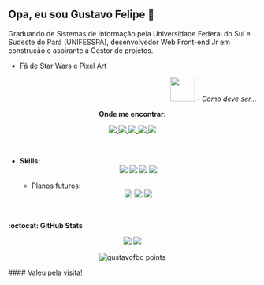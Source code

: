 ## Opa, eu sou  Gustavo Felipe 👋

  <div>
   <p aling=right>
      Graduando de Sistemas de Informação pela Universidade Federal do Sul e Sudeste do Pará (UNIFESSPA),
      desenvolvedor Web Front-end Jr em construção e aspirante a Gestor de projetos.
   </p>
   
   <p>
      <ul>
        <li>Fã de Star Wars e Pixel Art</li>  
      </ul>
   </p>
   
   <p align=right>
      <img src="https://piskel-imgstore-b.appspot.com/img/08ba76e6-4aa1-11eb-be08-9357589d351e.gif" width="50px"/>
      <i>- Como deve ser...</i>
   </p>
  </div>
  
<!-- CONTATO -->
<div>
  <p align="center"><b>Onde me encontrar:</b></p>
    <p align="center">
      <a href="https://gustavofbc.github.io/" target="_blank">
        <img src="https://img.shields.io/badge/-Website-000?style=for-the-badge&logo=google-chrome&logoColor=white">
      </a>
      <a href="https://github.com/gustavofbc" target="_blank">
        <img src="https://img.shields.io/badge/GitHub-100000?style=for-the-badge&logo=github&logoColor=white">
      </a>
      <a href="mailto:gustavo.felipebc@gmail.com">
        <img src="https://img.shields.io/badge/Gmail-D14836?style=for-the-badge&logo=gmail&logoColor=white">
      </a>
      <a href="https://www.instagram.com/gustavo_fbc/" target="_blank">
        <img src="https://img.shields.io/badge/instagram-%23E4405F.svg?&style=for-the-badge&logo=instagram&logoColor=white">
      </a>
      <a href="https://www.linkedin.com/in/gustavo-felipe-batista-carneiro-9342171a8/" target="_blank">
        <img src="https://img.shields.io/badge/LinkedIn-0077B5?style=for-the-badge&logo=linkedin&logoColor=white">
      </a>
  </p>
</div>
<br/>

<!-- SKILLS -->
<ul>
  <li><b>Skills:</b></li>
    <div align=center>
      <img src="https://img.shields.io/badge/HTML5-E34F26?style=for-the-badge&logo=html5&logoColor=white">
      <img src="https://img.shields.io/badge/CSS3-1572B6?style=for-the-badge&logo=css3&logoColor=white">
      <img src="https://img.shields.io/badge/JavaScript-F7DF1E?style=for-the-badge&logo=javascript&logoColor=black">
      <img src="https://img.shields.io/badge/Bootstrap-563D7C?style=for-the-badge&logo=bootstrap&logoColor=white">
    </div>
  
  <ul><li>Planos futuros:</li></ul> 
    <div align=center>
      <img src="https://img.shields.io/badge/React-20232A?style=for-the-badge&logo=react&logoColor=61DAFB">
      <img src="https://img.shields.io/badge/TypeScript-007ACC?style=for-the-badge&logo=typescript&logoColor=white">
      <img src="https://img.shields.io/badge/Sass-CC6699?style=for-the-badge&logo=sass&logoColor=white">
    </div>
  </ul>
  
</ul>
<br/>

<!-- GITHUB-STATS -->
<b> :octocat: GitHub Stats </b>
<br/>

<p align="center">
  <img src="https://github-readme-stats.vercel.app/api?username=gustavofbc&theme=buefy&show_icons=true&custom_title=🐺%20Gustavo%20Felipe's%20GitHub%20Stats)"/>
  <img src="https://github-readme-stats.vercel.app/api/top-langs/?username=gustavofbc&layout=compact&theme=buefy&show_icons=true)(https://github.com/anuraghazra/github-readme-stats"/>
</p>

<!-- POINTS --->
<p align="center">
  <img src="https://github-profile-trophy.vercel.app/?username=gustavofbc&margin-w=7" alt="gustavofbc points" />
</p>
#### Valeu pela visita!
